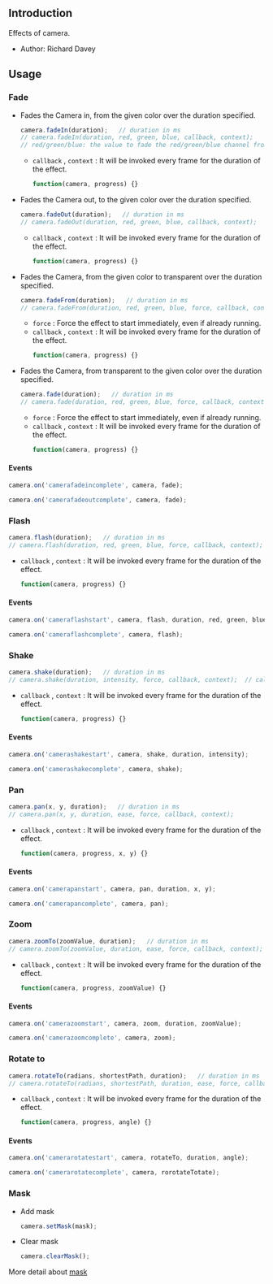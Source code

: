## Introduction

Effects of camera.

- Author: Richard Davey

## Usage

### Fade

- Fades the Camera in, from the given color over the duration specified.
    ```javascript
    camera.fadeIn(duration);   // duration in ms
    // camera.fadeIn(duration, red, green, blue, callback, context);
    // red/green/blue: the value to fade the red/green/blue channel from. A value between 0 and 255.
    ```
    - `callback` , `context` : It will be invoked every frame for the duration of the effect.
        ```javascript
        function(camera, progress) {}
        ```
- Fades the Camera out, to the given color over the duration specified.
    ```javascript
    camera.fadeOut(duration);   // duration in ms
    // camera.fadeOut(duration, red, green, blue, callback, context);
    ```
    - `callback` , `context` : It will be invoked every frame for the duration of the effect.
        ```javascript
        function(camera, progress) {}
        ```
- Fades the Camera, from the given color to transparent over the duration specified.
    ```javascript
    camera.fadeFrom(duration);   // duration in ms
    // camera.fadeFrom(duration, red, green, blue, force, callback, context);
    ```
    - `force` : Force the effect to start immediately, even if already running.
    - `callback` , `context` : It will be invoked every frame for the duration of the effect.
        ```javascript
        function(camera, progress) {}
        ```
- Fades the Camera, from transparent to the given color over the duration specified.
    ```javascript
    camera.fade(duration);   // duration in ms
    // camera.fade(duration, red, green, blue, force, callback, context);
    ```
    - `force` : Force the effect to start immediately, even if already running.
    - `callback` , `context` : It will be invoked every frame for the duration of the effect.
        ```javascript
        function(camera, progress) {}
        ```

#### Events

```javascript
camera.on('camerafadeincomplete', camera, fade);
```

```javascript
camera.on('camerafadeoutcomplete', camera, fade);
```

### Flash

```javascript
camera.flash(duration);   // duration in ms
// camera.flash(duration, red, green, blue, force, callback, context);
```

- `callback` , `context` : It will be invoked every frame for the duration of the effect.
    ```javascript
    function(camera, progress) {}
    ```

#### Events

```javascript
camera.on('cameraflashstart', camera, flash, duration, red, green, blue);
```

```javascript
camera.on('cameraflashcomplete', camera, flash);
```

### Shake

```javascript
camera.shake(duration);   // duration in ms
// camera.shake(duration, intensity, force, callback, context);  // callback: invoked when completed
```

- `callback` , `context` : It will be invoked every frame for the duration of the effect.
    ```javascript
    function(camera, progress) {}
    ```

#### Events

```javascript
camera.on('camerashakestart', camera, shake, duration, intensity);
```

```javascript
camera.on('camerashakecomplete', camera, shake);
```

### Pan

```javascript
camera.pan(x, y, duration);   // duration in ms
// camera.pan(x, y, duration, ease, force, callback, context);
```

- `callback` , `context` : It will be invoked every frame for the duration of the effect.
    ```javascript
    function(camera, progress, x, y) {}
    ```

#### Events

```javascript
camera.on('camerapanstart', camera, pan, duration, x, y);
```

```javascript
camera.on('camerapancomplete', camera, pan);
```

### Zoom

```javascript
camera.zoomTo(zoomValue, duration);   // duration in ms
// camera.zoomTo(zoomValue, duration, ease, force, callback, context);
```

- `callback` , `context` : It will be invoked every frame for the duration of the effect.
    ```javascript
    function(camera, progress, zoomValue) {}
    ```

#### Events

```javascript
camera.on('camerazoomstart', camera, zoom, duration, zoomValue);
```

```javascript
camera.on('camerazoomcomplete', camera, zoom);
```

### Rotate to

```javascript
camera.rotateTo(radians, shortestPath, duration);   // duration in ms
// camera.rotateTo(radians, shortestPath, duration, ease, force, callback, context);
```

- `callback` , `context` : It will be invoked every frame for the duration of the effect.
    ```javascript
    function(camera, progress, angle) {}
    ```

#### Events

```javascript
camera.on('camerarotatestart', camera, rotateTo, duration, angle);
```

```javascript
camera.on('camerarotatecomplete', camera, rorotateTotate);
```

### Mask

- Add mask
    ```javascript
    camera.setMask(mask);
    ```
- Clear mask
    ```javascript
    camera.clearMask();
    ```

More detail about [mask](mask.md)
